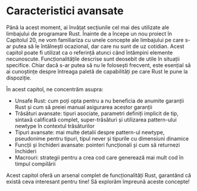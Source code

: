 # Caracteristici avansate

Până la acest moment, ai învățat secțiunile cel mai des utilizate ale limbajului de programare Rust. Înainte de a începe un nou proiect în Capitolul 20, ne vom familiariza cu unele concepte ale limbajului pe care s-ar putea să le întâlnești ocazional, dar care nu sunt de uz cotidian. Acest capitol poate fi utilizat ca o referință atunci când întâmpini elemente necunoscute. Funcționalitățile descrise sunt deosebit de utile în situații specifice. Chiar dacă s-ar putea să nu le folosești frecvent, este esențial să ai cunoștințe despre întreaga paletă de capabilități pe care Rust le pune la dispoziție.

În acest capitol, ne concentrăm asupra:

* Unsafe Rust: cum poți opta pentru a nu beneficia de anumite garanții Rust și cum să preiei manual asigurarea acestor garanții
* Trăsături avansate: tipuri asociate, parametri definiți implicit de tip, sintaxă calificată complet, super-trăsături și utilizarea pattern-ului newtype în contextul trăsăturilor
* Tipuri avansate: mai multe detalii despre pattern-ul newtype, pseudonime pentru tipuri, tipul never și tipurile cu dimensiuni dinamice
* Funcții și închideri avansate: pointeri funcționali și cum să returnezi închideri
* Macrouri: strategii pentru a crea cod care generează mai mult cod în timpul compilării

Acest capitol oferă un arsenal complet de funcționalități Rust, garantând că există ceva interesant pentru tine! Să explorăm împreună aceste concepte!